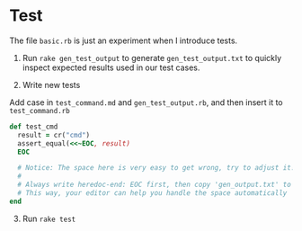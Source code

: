 # Test

The file `basic.rb` is just an experiment when I introduce tests.

1. Run `rake gen_test_output` to generate `gen_test_output.txt` to quickly inspect expected results used in our test cases.

2. Write new tests

Add case in `test_command.md` and `gen_test_output.rb`, and then insert it to `test_command.rb`

```ruby
def test_cmd
  result = cr("cmd")
  assert_equal(<<~EOC, result)
  EOC

  # Notice: The space here is very easy to get wrong, try to adjust it!!
  #
  # Always write heredoc-end: EOC first, then copy 'gen_output.txt' to the middle
  # This way, your editor can help you handle the space automatically
end
```

3. Run `rake test`

